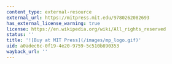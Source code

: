 ```yaml
---
content_type: external-resource
external_url: https://mitpress.mit.edu/9780262082693
has_external_license_warning: true
license: https://en.wikipedia.org/wiki/All_rights_reserved
status: ''
title: '![Buy at MIT Press](/images/mp_logo.gif)'
uid: a0adec6c-0f19-4e20-9759-5c510b890353
wayback_url: ''
---
```

